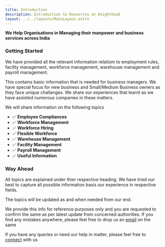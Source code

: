 ```yaml
---
title: Introduction
description: Introduction to Resources at Knighthood
layout: ../../layouts/MainLayout.astro
---
```


**We Help Organisations in Managing their manpower and business services across India**

### Getting Started
 

We have provided  all the relevant information relatiom to employment rules, facility management, workforce management, warehouse management and payroll management. 

This contains basic information that is needed for business managers. We have special focus for new business and Small/Medium Business owners as they face unique challanges. We share our experiences that learnt as we have assisted numerous companies in these matters. 

We will share information on the following topics

- ✅ **Employee Compliances**
- ✅ **Workforce Management**
- ✅ **Workforce Hiring**
- ✅ **Flexible Workforce**
- ✅ **Warehouse Management**
- ✅ **Facility Management**
- ✅ **Payroll Management**
- ✅ **Useful Information**

### Way Ahead

All topics are explained under thier respective heading. We have tried our best to capture all possible information basis our experience in respective fields.

The topics will be updated as and when needed from our end. 

We provide this info for reference purposes only and you are requested to confirm the same as per latest update from concerned authorities. If you find any mistakes anywhere, please feel free to drop us an [email](mailto:support@knighthood.co?subject=Error%20In%20Docs%20Website) on the same

If you have any queries or need our help in matter, please feel free to [connect](https://airtable.com/shrPXhDycLLklzMko) with us

